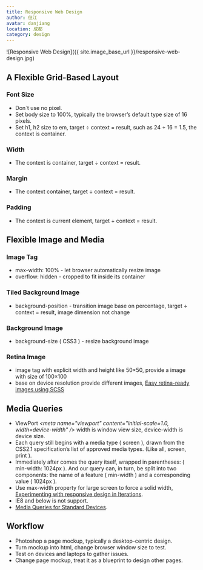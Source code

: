 ```yaml
---
title: Responsive Web Design
author: 但江
avatar: danjiang
location: 成都 
category: design
---
```


![Responsive Web Design]({{ site.image_base_url }}/responsive-web-design.jpg)

## A Flexible Grid-Based Layout

### Font Size

* Don`t use no pixel.
* Set body size to 100%, typically the browser’s default type size of 16 pixels.
* Set h1, h2 size to em, target ÷ context = result, such as 24 ÷ 16 = 1.5, the context is container.

### Width

* The context is container, target ÷ context = result.

### Margin

* The context container, target ÷ context = result.

### Padding

* The context is current element, target ÷ context = result.

## Flexible Image and Media

### Image Tag

* max-width: 100% - let browser automatically resize image
* overflow: hidden - cropped to fit inside its container

### Tiled Background Image

* background-position - transition image base on percentage, target ÷ context = result, image dimension not change

### Background Image

* background-size ( CSS3 ) - resize background image

### Retina Image

* image tag with explicit width and height like 50×50, provide a image with size of 100×100
* base on device resolution provide different images, [Easy retina-ready images using SCSS](http://37signals.com/svn/posts/3271-easy-retina-ready-images-using-scss)

## Media Queries

* ViewPort *\<meta name="viewport" content="initial-scale=1.0, width=device-width" /\>* width is window view size, device-width is device size.
* Each query still begins with a media type ( screen ), drawn from the CSS2.1 specification’s list of approved media types.  (Like all, screen, print ).
* Immediately after comes the query itself, wrapped in parentheses: ( min-width: 1024px ). And our query can, in turn, be split into two components: the name of a feature ( min-width ) and a corresponding value ( 1024px ).
* Use max-width property for large screen to force a solid width, [Experimenting with responsive design in Iterations](http://37signals.com/svn/posts/2661-experimenting-with-responsive-design-in-iterations).
* IE8 and below is not support.
* [Media Queries for Standard Devices](http://css-tricks.com/snippets/css/media-queries-for-standard-devices/).

## Workflow

* Photoshop a page mockup, typically a desktop-centric design.
* Turn mockup into html, change browser window size to test.
* Test on devices and laptops to gather issues.
* Change page mockup, treat it as a blueprint to design other pages.
